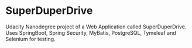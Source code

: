 # SuperDuperDrive
Udacity Nanodegree project of a Web Application called SuperDuperDrive.
Uses SpringBoot, Spring Security, MyBatis, PostgreSQL, Tymeleaf and Selenium for testing.

